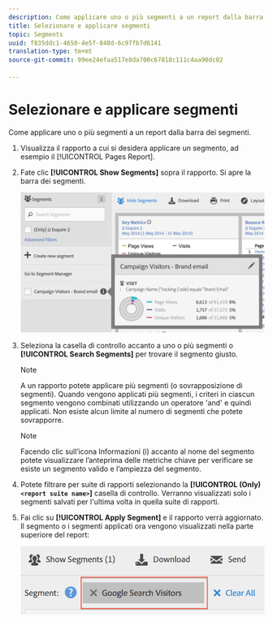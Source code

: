 ```yaml
---
description: Come applicare uno o più segmenti a un report dalla barra dei segmenti.
title: Selezionare e applicare segmenti
topic: Segments
uuid: f835ddc1-4650-4e5f-848d-6c97fb7d6141
translation-type: tm+mt
source-git-commit: 99ee24efaa517e8da700c67818c111c4aa90dc02

---
```



# Selezionare e applicare segmenti

Come applicare uno o più segmenti a un report dalla barra dei segmenti.

1. Visualizza il rapporto a cui si desidera applicare un segmento, ad esempio il [!UICONTROL Pages Report].
1. Fate clic **[!UICONTROL Show Segments]** sopra il rapporto. Si apre la barra dei segmenti.

   ![](assets/segment_rail.png)

1. Seleziona la casella di controllo accanto a uno o più segmenti o **[!UICONTROL Search Segments]** per trovare il segmento giusto.

   >[!NOTE]
   >
   >A un rapporto potete applicare più segmenti (o sovrapposizione di segmenti). Quando vengono applicati più segmenti, i criteri in ciascun segmento vengono combinati utilizzando un operatore 'and' e quindi applicati. Non esiste alcun limite al numero di segmenti che potete sovrapporre.

   >[!NOTE]
   >
   >Facendo clic sull’icona Informazioni (i) accanto al nome del segmento potete visualizzare l’anteprima delle metriche chiave per verificare se esiste un segmento valido e l’ampiezza del segmento.

1. Potete filtrare per suite di rapporti selezionando la **[!UICONTROL (Only) `<report suite name>`]** casella di controllo. Verranno visualizzati solo i segmenti salvati per l'ultima volta in quella suite di rapporti.
1. Fai clic su **[!UICONTROL Apply Segment]** e il rapporto verrà aggiornato. Il segmento o i segmenti applicati ora vengono visualizzati nella parte superiore del report:

   ![](assets/applied_segments.png)
